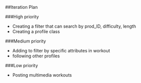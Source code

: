 ##Iteration Plan

###High priority
- Creating a filter that can search by prod_ID, difficulty, length
- Creating a profile class 

###Medium priority
- Adding to filter by specific attributes in workout
- following other profiles

###Low priority 
- Posting multimedia workouts 